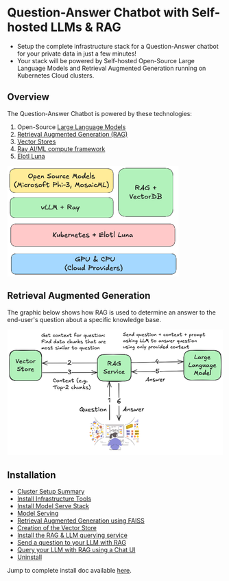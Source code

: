# Question-Answer Chatbot with Self-hosted LLMs & RAG

- Setup the complete infrastructure stack for a Question-Answer chatbot for your private data in just a few minutes!
- Your stack will be powered by Self-hosted Open-Source Large Language Models and Retrieval Augmented Generation running on Kubernetes Cloud clusters.

## Overview

The Question-Answer Chatbot is powered by these technologies:

1. Open-Source [Large Language Models](https://en.wikipedia.org/wiki/Large_language_model)
2. [Retrieval Augmented Generation (RAG)](https://en.wikipedia.org/wiki/Retrieval-augmented_generation)
3. [Vector Stores](https://en.wikipedia.org/wiki/Vector_database)
4. [Ray AI/ML compute framework](https://www.ray.io/)
5. [Elotl Luna](https://www.elotl.co/luna.html)

<img src="./diagrams/elotl_genai_infrastack.png" alt="elotl_genai_stack_enduser" width="400"/>

## Retrieval Augmented Generation

The graphic below shows how RAG is used to determine an answer to the end-user's question about a specific knowledge base.

<center>
<img src="./diagrams/elotl_genai_stack_enduser.png" alt="elotl_genai_stack_enduser" width="600"/>
</center>

## Installation

* [Cluster Setup Summary](docs/install.md#cluster-setup-summary)
* [Install Infrastructure Tools](docs/install.md#install-infrastructure-tools)
* [Install Model Serve Stack](docs/install.md#install-model-serve-stack)
* [Model Serving](docs/install.md#model-serve)
* [Retrieval Augmented Generation using FAISS](docs/install.md#retrieval-augmented-generation-rag-using-faiss)
* [Creation of the Vector Store](docs/install.md#creation-of-the-vector-store)
* [Install the RAG & LLM querying service](docs/install.md#setup-rag--llm-service)
* [Send a question to your LLM with RAG](docs/install.md#query-the-llm-with-rag)
* [Query your LLM with RAG using a Chat UI](docs/install.md#query-the-llm-with-rag-using-a-chat-ui)
* [Uninstall](docs/install.md#uninstall)

Jump to complete install doc available [here](docs/install.md).

